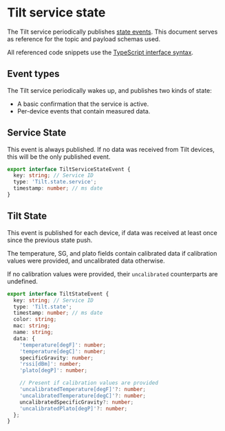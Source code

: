 # Tilt service state

The Tilt service periodically publishes [state events](./state_events.md).
This document serves as reference for the topic and payload schemas used.

All referenced code snippets use the [TypeScript interface syntax](https://www.typescriptlang.org/docs/handbook/interfaces.html).

## Event types

The Tilt service periodically wakes up, and publishes two kinds of state:

- A basic confirmation that the service is active.
- Per-device events that contain measured data.

## Service State

This event is always published.
If no data was received from Tilt devices, this will be the only published event.

```ts
export interface TiltServiceStateEvent {
  key: string; // Service ID
  type: 'Tilt.state.service';
  timestamp: number; // ms date
}
```

## Tilt State

This event is published for each device, if data was received at least once since the previous state push.

The temperature, SG, and plato fields contain calibrated data if calibration values were provided, and uncalibrated data otherwise.

If no calibration values were provided, their `uncalibrated` counterparts are undefined.

```ts
export interface TiltStateEvent {
  key: string; // Service ID
  type: 'Tilt.state';
  timestamp: number; // ms date
  color: string;
  mac: string;
  name: string;
  data: {
    'temperature[degF]': number;
    'temperature[degC]': number;
    specificGravity: number;
    'rssi[dBm]': number;
    'plato[degP]': number;

    // Present if calibration values are provided
    'uncalibratedTemperature[degF]'?: number;
    'uncalibratedTemperature[degC]'?: number;
    uncalibratedSpecificGravity?: number;
    'uncalibratedPlato[degP]'?: number;
  };
}
```

